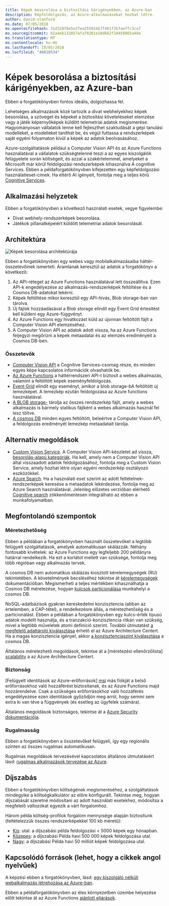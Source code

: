 ```yaml
---
title: Képek besorolása a biztosítási kárigényekben, az Azure-ban
description: Képfeldolgozás, az Azure-alkalmazásokat hozhat létre.
author: david-stanford
ms.date: 07/05/2018
ms.openlocfilehash: 31d328f8e5e27ea255024b7f461f2bfaeffc3ca7
ms.sourcegitcommit: b2a4eb132857afa70201e28d662f18458865a48e
ms.translationtype: MT
ms.contentlocale: hu-HU
ms.lasthandoff: 10/05/2018
ms.locfileid: "48818534"
---
```

# <a name="image-classification-for-insurance-claims-on-azure"></a>Képek besorolása a biztosítási kárigényekben, az Azure-ban

Ebben a forgatókönyvben fontos ideális, dolgozhassa fel.

Lehetséges alkalmazások közé tartozik a divat webhelyekhez képek besorolása, a szöveget és képeket a biztosítási követeléseket elemzése vagy a játék képernyőképek küldött telemetriai adatok megismerése. Hagyományosan vállalatok lenne kell fejleszthet szaktudását a gépi tanulási modelleket, a modelleket taníthat be, és végül futtassa a rendszerképek saját egyéni folyamaton kívül a képek az adatok beolvasásához.

Azure-szolgáltatások például a Computer Vision API és az Azure Functions használatával a vállalatok szükségtelenné teszi a az egyes kiszolgálók felügyelete során költségeit, és azzal a szakértelemmel, amelyeket a Microsoft már körül feldolgozási rendszerképek kihasználva A cognitive Services. Ebben a példaforgatókönyvben kifejezetten egy képfeldolgozási használatieset-címek. Ha eltérő AI igényeit, fontolja meg a teljes körű [Cognitive Services](/azure/#pivot=products&panel=ai).

## <a name="relevant-use-cases"></a>Alkalmazási helyzetek

Ebben a forgatókönyvben a következő használati esetek, vegye figyelembe:

* Divat webhely-rendszerképek besorolása.
* Játékok pillanatképeiért küldött telemetriai adatok besorolását.

## <a name="architecture"></a>Architektúra

![Képek besorolása architektúrája][architecture]

Ebben a forgatókönyvben egy webes vagy mobilalkalmazásaiba háttér-összetevőinek ismerteti. Áramlanak keresztül az adatok a forgatókönyv a következő:

1. Az API-réteget az Azure Functions használatával lett összeállítva. Ezen API-k engedélyezése az alkalmazás-rendszerképek feltöltése és a Cosmos DB-adatokat lekérni.
2. Képek feltöltése mikor keresztül egy API-hívás, Blob storage-ban van tárolva.
3. Új fájlok hozzáadásával a Blob storage elindít egy Event Grid értesítést kell küldeni egy Azure-függvényt.
4. Az Azure Functions egy hivatkozást küld az újonnan feltöltött fájlt a Computer Vision API elemzéséhez.
5. A Computer Vision API az adatok adott vissza, ha az Azure Functions feljegyzi megőrizni a képek metaadatai és az elemzés eredményeit a Cosmos DB-ben.

### <a name="components"></a>Összetevők

* [Computer Vision API](/azure/cognitive-services/computer-vision/home) a Cognitive Services-csomag része, és minden egyes képe kapcsolatos információk olvashatók be.
* [Az Azure Functions](/azure/azure-functions/functions-overview) a háttérrendszeri API-t biztosít a webes alkalmazás, valamint a feltöltött képek eseményfeldolgozás.
* [Event Grid](/azure/event-grid/overview) elindít egy eseményt, amikor a blob storage-bA feltöltött új lemezképet. A lemezkép ezután feldolgozása az Azure functions használatával.
* [A BLOB storage-](/azure/storage/blobs/storage-blobs-introduction) tárolja az összes rendszerkép fájlt, amely a webes alkalmazás is bármely statikus fájlként a webes alkalmazás használ fel lesz töltve.
* [A cosmos DB](/azure/cosmos-db/introduction) minden egyes feltöltött, beleértve a Computer Vision API, a feldolgozás eredményét lemezkép metaadatait tárolja.

## <a name="alternatives"></a>Alternatív megoldások

* [Custom Vision Service](/azure/cognitive-services/custom-vision-service/home). A Computer Vision API-készletet ad vissza, [besorolás-alapú kategóriák][cv-categories]. Ha kell, amely nem a Computer Vision API által visszaadott adatok feldolgozásához, fontolja meg a Custom Vision Service, amely hozhat létre olyan egyéni rendszerkép osztályozó eszközökkel.
* [Azure Search](/azure/search/search-what-is-azure-search). Ha a használati eset szerint az adott feltételnek-rendszerképek keresése a metaadatok lekérdezése, fontolja meg az Azure Search használatával. Jelenleg előzetes verzióban elérhető [Cognitive search](/azure/search/cognitive-search-concept-intro) zökkenőmentesen integrálható az ebben a munkafolyamatban.

## <a name="considerations"></a>Megfontolandó szempontok

### <a name="scalability"></a>Méretezhetőség

Ebben a példában a forgatókönyvben használt összetevőket a legtöbb felügyelt szolgáltatások, amelyek automatikusan skálázzák. Néhány fontosabb kivételek: az Azure Functions egy legfeljebb 200 példányra határral rendelkezik. Ha ezt a korlátot mellett van szüksége, fontolja meg több régióban vagy alkalmazás tervek.

A cosmos DB nem automatikus skálázás kiosztott kérelemegységek (RU) tekintetében. A követelmények becsléséhez tekintse át [kérelemegységek](/azure/cosmos-db/request-units) dokumentációban. Megismerheti a teljes mértékben kihasználhatja a Cosmos DB méretezése, hogyan [kulcsok particionálása](/azure/cosmos-db/partition-data) munkahelyi a cosmos DB.

NoSQL-adatbázisok gyakran kereskedelmi konzisztencia (abban az értelemben, a CAP-tétel), a rendelkezésre állás, a méretezhetőség és a particionálást. Ebben a példában a forgatókönyvben egy kulcs-érték típusú adatok modellt használja, és a tranzakció-konzisztencia ritkán van szükség, mivel a legtöbb műveletek atomi definíció szerint. További útmutatást [a megfelelő adattároló kiválasztása](../../guide/technology-choices/data-store-overview.md) érhető el az Azure Architecture Centert.  Ha a magas konzisztencia igényel, akkor [a konzisztenciaszint kiválasztása](/azure/cosmos-db/consistency-levels) a cosmos DB.

Általános méretezhető megoldások, tekintse át a [méretezési ellenőrzőlista] [ scalability] a az Azure Architecture Centert.

### <a name="security"></a>Biztonság

[Felügyelt identitások az Azure-erőforrások] [ msi] más fiókját a belső erőforrásokhoz való hozzáférést biztosítanak, és az Azure Functions majd hozzárendelve. Csak a szükséges erőforrásokhoz való hozzáférés engedélyezése ezen identitások győződjön meg arról, hogy semmi sem extra ki van téve a függvények (és esetleg az ügyfelek számára).

Általános megoldások biztonságos, tekintse át a [Azure Security dokumentációja][security].

### <a name="resiliency"></a>Rugalmasság

Ebben a forgatókönyvben a összetevőket felügyeli, így egy regionális szinten az összes rugalmas automatikusan.

Rugalmas megoldások tervezésével kapcsolatos általános útmutatásért lásd: [rugalmas alkalmazások tervezése az Azure][resiliency].

## <a name="pricing"></a>Díjszabás

Ebben a forgatókönyvben költségének megismeréséhez, a szolgáltatások mindegyike a költségkalkulátor az előre konfigurált. Tekintse meg, hogyan díjszabását szeretné módosítani az adott használati esetekhez, módosítsa a megfelelő változókat egyezik a várt forgalomhoz.

Három példa költség-profilok forgalom mennyisége alapján biztosítunk (feltételezzük összes rendszerképekkel 100 kb méretű):

* [Kis][small-pricing]: utal. a díjszabási példa feldolgozási &lt; 5000 képek egy hónapban.
* [Közepes][medium-pricing]: a díjszabási Példa havi 500 000 képek feldolgozása utal.
* [Nagy][large-pricing]: a díjszabási Példa havi 50 milliót képek feldolgozása utal.

## <a name="related-resources"></a>Kapcsolódó források (lehet, hogy a cikkek angol nyelvűek)

A képzési ebben a forgatókönyvben, lásd: [egy kiszolgáló nélküli webalkalmazás létrehozása az Azure-ban][serverless].

Ebben a példaforgatókönyvben az éles környezetben üzembe helyezése előtt tekintse át az Azure Functions [ajánlott eljárások][functions-best-practices].

<!-- links -->
[architecture]: ./media/architecture-intelligent-apps-image-processing.png
[small-pricing]: https://azure.com/e/f9b59d238b43423683db73f4a31dc380
[medium-pricing]: https://azure.com/e/7c7fc474db344b87aae93bc29ae27108
[large-pricing]: https://azure.com/e/cbadbca30f8640d6a061f8457a74ba7d
[cognitive-search]: /azure/search/cognitive-search-concept-intro
[serverless]: /azure/functions/tutorial-static-website-serverless-api-with-database
[cv-categories]: /azure/cognitive-services/computer-vision/home#the-86-category-concept
[resiliency]: /azure/architecture/resiliency/
[security]: /azure/security/
[scalability]: /azure/architecture/checklist/scalability
[functions-best-practices]: /azure/azure-functions/functions-best-practices
[msi]: /azure/app-service/app-service-managed-service-identity
